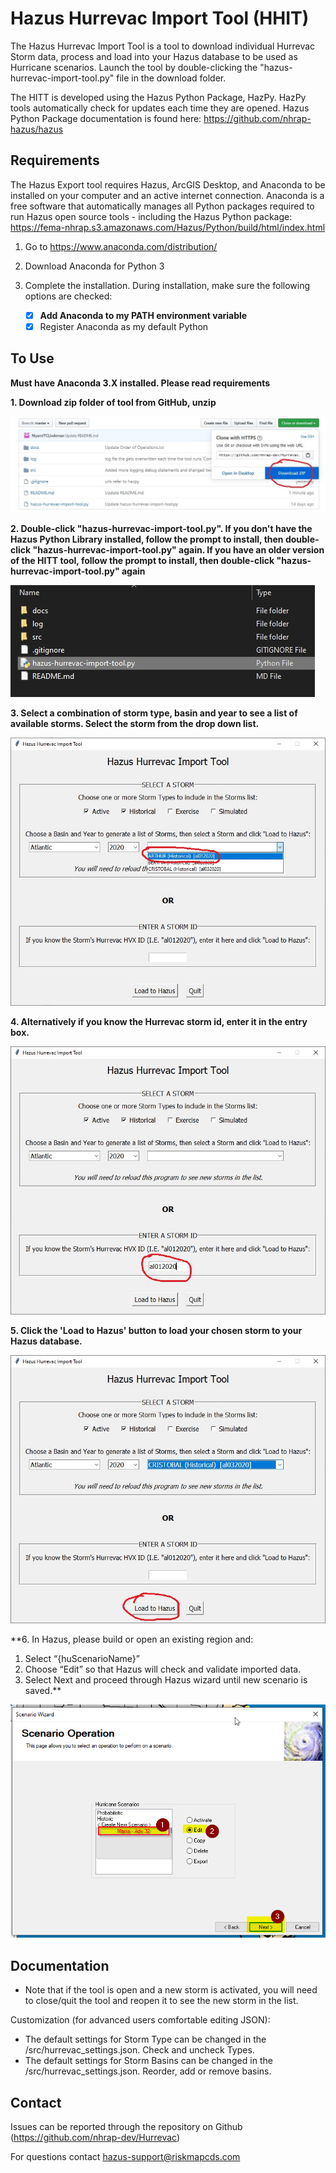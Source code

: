 # Hazus Hurrevac Import Tool (HHIT)
The Hazus Hurrevac Import Tool is a tool to download individual Hurrevac Storm data, process and load into your Hazus database to be used as Hurricane scenarios. Launch the tool by double-clicking the "hazus-hurrevac-import-tool.py" file in the download folder.

The HITT is developed using the Hazus Python Package, HazPy. HazPy tools automatically check for updates each time they are opened. Hazus Python Package documentation is found here: https://github.com/nhrap-hazus/hazus

## Requirements

The Hazus Export tool requires Hazus, ArcGIS Desktop, and Anaconda to be installed on your computer and an active internet connection. Anaconda is a free software that automatically manages all Python packages required to run Hazus open source tools - including the Hazus Python package: https://fema-nhrap.s3.amazonaws.com/Hazus/Python/build/html/index.html

1. Go to https://www.anaconda.com/distribution/

2. Download Anaconda for Python 3

3. Complete the installation. During installation, make sure the following options are checked:
   - [x] **Add Anaconda to my PATH environment variable**
   - [x] Register Anaconda as my default Python

## To Use

**Must have Anaconda 3.X installed. Please read requirements**

**1. Download zip folder of tool from GitHub, unzip**

![Download HITT](src/assets/images/DownloadHITT.jpg "Download HITT") 

**2. Double-click "hazus-hurrevac-import-tool.py". If you don't have the Hazus Python Library installed, follow the prompt to install, then double-click "hazus-hurrevac-import-tool.py" again. If you have an older version of the HITT tool, follow the prompt to install, then double-click "hazus-hurrevac-import-tool.py" again**

![Run HITT](src/assets/images/RunHITT.jpg "Run HITT") 

**3. Select a combination of storm type, basin and year to see a list of available storms. Select the storm from the drop down list.**

![HITT Select Storm](src/assets/images/SelectStorm.jpg "HHIT Select Storm") 

**4. Alternatively if you know the Hurrevac storm id, enter it in the entry box.**

![HITT Enter Storm](src/assets/images/EnterStorm.jpg "HHIT Enter Storm")

**5. Click the 'Load to Hazus' button to load your chosen storm to your Hazus database.**

![HITT Load To Hazus](src/assets/images/LoadToHazus.jpg "HHIT Load To Hazus")

**6. In Hazus, please build or open an existing region and:
   1. Select “{huScenarioName}”
   2. Choose “Edit” so that Hazus will check and validate imported data.
   3. Select Next and proceed through Hazus wizard until new scenario is saved.**

![HITT Next Steps](src/assets/images/NextSteps.png "HHIT Next Steps")

## Documentation

- Note that if the tool is open and a new storm is activated, you will need to close/quit the tool and reopen it to see the new storm in the list.

Customization (for advanced users comfortable editing JSON):
- The default settings for Storm Type can be changed in the /src/hurrevac_settings.json. Check and uncheck Types.
- The default settings for Storm Basins can be changed in the /src/hurrevac_settings.json. Reorder, add or remove basins.

## Contact

Issues can be reported through the repository on Github (https://github.com/nhrap-dev/Hurrevac)

For questions contact hazus-support@riskmapcds.com
